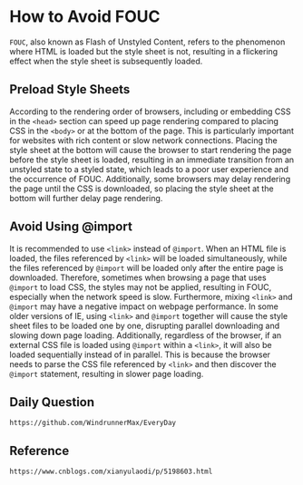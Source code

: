 # How to Avoid FOUC

`FOUC`, also known as Flash of Unstyled Content, refers to the phenomenon where HTML is loaded but the style sheet is not, resulting in a flickering effect when the style sheet is subsequently loaded.

## Preload Style Sheets
According to the rendering order of browsers, including or embedding CSS in the `<head>` section can speed up page rendering compared to placing CSS in the `<body>` or at the bottom of the page. This is particularly important for websites with rich content or slow network connections. Placing the style sheet at the bottom will cause the browser to start rendering the page before the style sheet is loaded, resulting in an immediate transition from an unstyled state to a styled state, which leads to a poor user experience and the occurrence of FOUC. Additionally, some browsers may delay rendering the page until the CSS is downloaded, so placing the style sheet at the bottom will further delay page rendering.

## Avoid Using @import
It is recommended to use `<link>` instead of `@import`. When an HTML file is loaded, the files referenced by `<link>` will be loaded simultaneously, while the files referenced by `@import` will be loaded only after the entire page is downloaded. Therefore, sometimes when browsing a page that uses `@import` to load CSS, the styles may not be applied, resulting in FOUC, especially when the network speed is slow. Furthermore, mixing `<link>` and `@import` may have a negative impact on webpage performance. In some older versions of IE, using `<link>` and `@import` together will cause the style sheet files to be loaded one by one, disrupting parallel downloading and slowing down page loading. Additionally, regardless of the browser, if an external CSS file is loaded using `@import` within a `<link>`, it will also be loaded sequentially instead of in parallel. This is because the browser needs to parse the CSS file referenced by `<link>` and then discover the `@import` statement, resulting in slower page loading.

## Daily Question

```
https://github.com/WindrunnerMax/EveryDay
```

## Reference

```
https://www.cnblogs.com/xianyulaodi/p/5198603.html
```